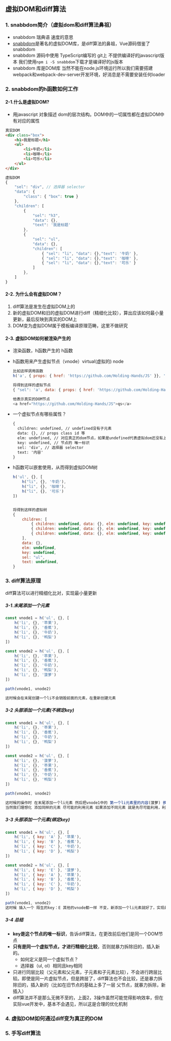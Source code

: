 ## 虚拟DOM和diff算法

### 1.  snabbdom简介（虚拟dom和diff算法鼻祖）

* snabbdom 瑞典语 速度的意思
* [snabbdom](https://github.com/snabbdom/snabbdom)是著名的虚拟DOM库，是diff算法的鼻祖，Vue源码借鉴了snabbdom
* snabbdom 源码中使用 TypeScript编写的 git上 不提供编译好的javascript版本 我们使用`npm i -S snabbdom`下载才是编译好的js版本
* snabbdom 库是DOM库 当然不能在node.js环境运行所以我们需要搭建webpack和webpack-dev-server开发环境，好消息是不需要安装任何loader

### 2. snabbdom的h函数如何工作

#### 2-1.什么是虚拟DOM?

* 用javascript 对象描述 dom的层次结构。DOM中的一切属性都在虚拟DOM中有对应的属性

```html
真实DOM
<div class="box">
    <h1>我是标题</h1>
    <ul>
        <li>牛奶</li>
        <li>咖啡</li>
        <li>可乐</li>
    </ul>
</div>
```

```js
虚拟DOM
{
    "sel": "div", // 选择器 selector
    "data": {
        "class": { "box": true }
    },
    "children": [
        {
            "sel": "h3",
            "data": {},
            "text": '我是标题'
        },
        {
            "sel": "ul",
            "data": {},
            "children": [
                { "sel": "li", "data": {},"text": '牛奶' },
                { "sel": "li", "data": {},"text": '咖啡' },
                { "sel": "li", "data": {},"text": '可乐' }
            ]
        },
    ]
}
```

#### 2-2. 为什么会有虚拟DOM？

1. diff算法是发生在虚拟DOM上的
2. 新的虚拟DOM和旧的虚拟DOM进行diff（精细化比较），算出应该如何最小量更新，最后反映到真实的DOM上
3. DOM变为虚拟DOM属于模板编译原理范畴，这里不做研究

#### 2-3. 虚拟DOM如何被渲染产生的

* 渲染函数，h函数产生的 h函数	

* h函数用来产生虚拟节点（vnode）virtual(虚拟的) node

  ```js
  比如这样调用函数
  h('a', { props: { href: 'https://github.com/Holding-Hands/JS' }}, 'qs')
  
  将得到这样的虚拟节点
  { "sel": 'a', data: { props: { href: 'https://github.com/Holding-Hands/JS' } }, 'text': 'qs' }
  
  他表示真实的DOM节点
  <a href="https://github.com/Holding-Hands/JS">qs</a>
  
  ```

* 一个虚拟节点有哪些属性？

  ```tex
  {
  	children: undefined, // undefined没有子元素
  	data: {}, // props class id 等
  	elm: undefined, // 对应真正的dom节点，如果是undefined代表虚拟dom还没有上树
  	key: undefined, // 节点的 唯一标识
  	sel: 'div', // 选择器 selector
  	text: '内容'
  }
  ```

* h函数可以嵌套使用，从而得到虚拟DOM树

  ```js
  h('ul', {}, [
      h("li", {}, '牛奶'),	
      h("li", {}, '咖啡'),	
      h("li", {}, '可乐')
  ])
  
  
  将得到这样的虚拟树
  {
      children: [
          { children: undefined, data: {}, elm: undefined, key: undefined, sel: "li", text: "牛奶" },	
          { children: undefined, data: {}, elm: undefined, key: undefined, sel: "li", text: "咖啡" },
          { children: undefined, data: {}, elm: undefined, key: undefined, sel: "li", text: "可乐" }
      ],
      data: {},
      elm: undefined,
      key: undefined,
      sel: "ul",
      text: undefined,
  }
  ```

  



### 3. diff算法原理

diff算法可以进行精细化比对，实现最小量更新

##### 3-1.末尾添加一个元素

```js
const vnode1 = h('ul', {}, [
    h('li', {}, '苹果'),
    h('li', {}, '香蕉'),
    h('li', {}, '牛奶'),
    h('li', {}, '鸭梨')
])

const vnode2 = h('ul', {}, [
    h('li', {}, '苹果'),
    h('li', {}, '香蕉'),
    h('li', {}, '牛奶'),
    h('li', {}, '鸭梨'),
    h('li', {}, '菠萝')
])

path(vnode1, vnode2)

这时候会在末尾创建一个li不会销毁前面的元素，在重新创建元素
```



##### 3-2 头部添加一个元素(不绑定key)

```js
const vnode1 = h('ul', {}, [
    h('li', {}, '苹果'),
    h('li', {}, '香蕉'),
    h('li', {}, '牛奶'),
    h('li', {}, '鸭梨')
])

const vnode2 = h('ul', {}, [
    h('li', {}, '菠萝'),
    h('li', {}, '苹果'),
    h('li', {}, '香蕉'),
    h('li', {}, '牛奶'),
    h('li', {}, '鸭梨')
])

path(vnode1, vnode2)

这时候的操作时 在末尾添加一个li元素 然后把vnode1中的 第一个li元素里的内容(菠萝) 换成(苹果)，第二个li(香蕉)换成(苹果)依次类推
当然我们理想化 添加同样的元素 尽可能的利用元素 如果添加不同元素 就是先尽可能利用，利用不了在添加元素
```



##### 3-3 头部添加一个元素(绑定key)

```js
const vnode1 = h('ul', {}, [
    h('li', { key: 'A' }, '苹果'),
    h('li', { key: 'B' }, '香蕉'),
    h('li', { key: 'C' }, '牛奶'),
    h('li', { key: 'D' }, '鸭梨')
])

const vnode2 = h('ul', {}, [
    h('li', { key: 'E' }, '菠萝'),
    h('li', { key: 'A' }, '苹果'),
    h('li', { key: 'B' }, '香蕉'),
    h('li', { key: 'C' }, '牛奶'),
    h('li', { key: 'D' }, '鸭梨')
])

path(vnode1, vnode2)
这时候 插入一个 陌生的key：E 其他的vnode都一样 不变，新添加一个li元素就好了，实现最小量更新 
```

##### 3-4 总结

* **key是这个节点的唯一标识**，告诉diff算法，在更改前后他们是同一个DOM节点
* **只有是同一个虚拟节点，才进行精细化比较**，否则就暴力拆除旧的，插入新的。
  * 如何定义是同一个虚拟节点？
  * 选择器（ul, ol）相同且key相同
* 只进行同层比较（父元素和父元素，子元素和子元素比较），不会进行跨层比较。即使是同一片虚拟节点，但是跨层了，diff算法也不会比较，还是暴力拆除旧的，插入新的（比如在旧节点的基础上多了一层 父节点，就暴力拆除，新插入）
* diff算法并不是那么无微不至的，上面2，3操作虽然可能觉得影响效率，但在实际vue开发中，基本不会遇见，所以这是合理的优化机制

### 4. 虚拟DOM如何通过diff变为真正的DOM

### 5. 手写diff算法

